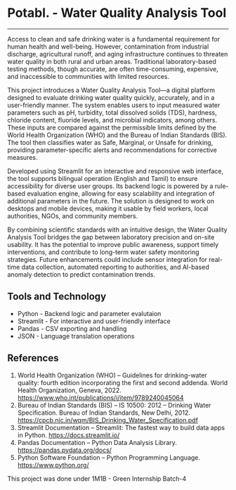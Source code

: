 # Potabl. - Water Quality Analysis Tool
---
Access to clean and safe drinking water is a fundamental requirement for human health and well-being. However, contamination from industrial discharge, agricultural runoff, and aging infrastructure continues to threaten water quality in both rural and urban areas. Traditional laboratory-based testing methods, though accurate, are often time-consuming, expensive, and inaccessible to communities with limited resources.

This project introduces a Water Quality Analysis Tool—a digital platform designed to evaluate drinking water quality quickly, accurately, and in a user-friendly manner. The system enables users to input measured water parameters such as pH, turbidity, total dissolved solids (TDS), hardness, chloride content, fluoride levels, and microbial indicators, among others. These inputs are compared against the permissible limits defined by the World Health Organization (WHO) and the Bureau of Indian Standards (BIS). The tool then classifies water as Safe, Marginal, or Unsafe for drinking, providing parameter-specific alerts and recommendations for corrective measures.

Developed using Streamlit for an interactive and responsive web interface, the tool supports bilingual operation (English and Tamil) to ensure accessibility for diverse user groups. Its backend logic is powered by a rule-based evaluation engine, allowing for easy scalability and integration of additional parameters in the future. The solution is designed to work on desktops and mobile devices, making it usable by field workers, local authorities, NGOs, and community members.

By combining scientific standards with an intuitive design, the Water Quality Analysis Tool bridges the gap between laboratory precision and on-site usability. It has the potential to improve public awareness, support timely interventions, and contribute to long-term water safety monitoring strategies. Future enhancements could include sensor integration for real-time data collection, automated reporting to authorities, and AI-based anomaly detection to predict contamination trends.

Tools and Technology
---
- Python - Backend logic and parameter evalutaion
- Streamlit - For interactive and user-friendly interface
- Pandas - CSV exporting and handling 
- JSON - Language translation operations

References
---
1.	World Health Organization (WHO) – Guidelines for drinking-water quality: fourth edition incorporating the first and second addenda. World Health Organization, Geneva, 2022. https://www.who.int/publications/i/item/9789240045064
2.	Bureau of Indian Standards (BIS) – IS 10500: 2012 – Drinking Water Specification. Bureau of Indian Standards, New Delhi, 2012. https://cpcb.nic.in/wqm/BIS_Drinking_Water_Specification.pdf
3.	Streamlit Documentation – Streamlit: The fastest way to build data apps in Python. https://docs.streamlit.io/
4.	Pandas Documentation – Python Data Analysis Library. https://pandas.pydata.org/docs/
5.	Python Software Foundation – Python Programming Language. https://www.python.org/




This project was done under 1M1B - Green Internship Batch-4

